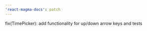 ```yaml
---
'react-magma-docs': patch
---
```


fix(TimePicker): add functionality for up/down arrow keys and tests
